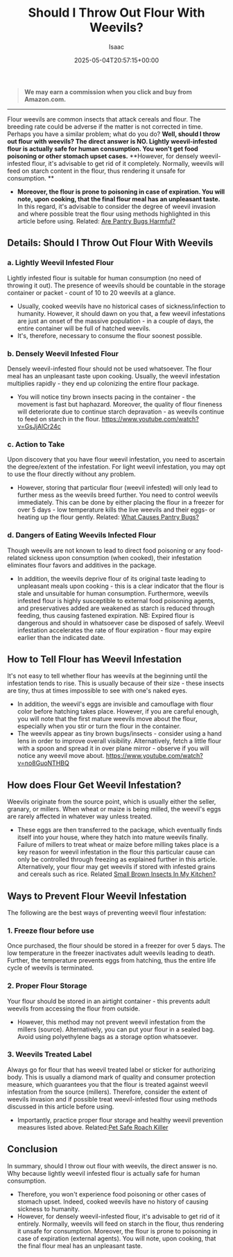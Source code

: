 ﻿---
author: Isaac
layout: post
title: Should I Throw Out Flour With Weevils?
date: '2025-05-04T20:57:15+00:00'
categories:
- Guide
- Moths
tags: []
slug: /should-i-throw-out-flour-with-weevils/
lastmod: 2025-05-07T12:21:28+03:00
---
> **We may earn a commission when you click and buy from Amazon.com.**
>

---
Flour weevils are common insects that attack cereals and flour. The breeding rate could be adverse if the matter is not corrected in time. Perhaps you have a similar problem; what do you do?
**Well, should I throw out flour with weevils? The direct answer is NO. Lightly weevil-infested flour is actually safe for human consumption. You won't get food poisoning or other stomach upset cases.**
**However, for densely weevil-infested flour, it's advisable to get rid of it completely. Normally, weevils will feed on starch content in the flour, thus rendering it unsafe for consumption. **
- **Moreover, the flour is prone to poisoning in case of expiration. You will note, upon cooking, that the final flour meal has an unpleasant taste.**
In this regard, it's advisable to consider the degree of weevil invasion and where possible treat the flour using methods highlighted in this article before using.
Related:
[Are Pantry Bugs Harmful?](https://pestpolicy.com/are-pantry-bugs-harmful-if-eaten/)
## Details: Should I Throw Out Flour With Weevils
### a. Lightly Weevil Infested Flour
Lightly infested flour is suitable for human consumption (no need of throwing it out). The presence of weevils should be countable in the storage container or packet - count of 10 to 20 weevils at a glance.
- Usually, cooked weevils have no historical cases of sickness/infection to humanity.
However, it should dawn on you that, a few weevil infestations are just an onset of the massive population - in a couple of days, the entire container will be full of hatched weevils.
- It's, therefore, necessary to consume the flour soonest possible.
### b. Densely Weevil Infested Flour
Densely weevil-infested flour should not be used whatsoever. The flour meal has an unpleasant taste upon cooking. Usually, the weevil infestation multiplies rapidly - they end up colonizing the entire flour package.
- You will notice tiny brown insects pacing in the container - the movement is fast but haphazard.
Moreover, the quality of flour fineness will deteriorate due to continue starch depravation - as weevils continue to feed on starch in the flour.
https://www.youtube.com/watch?v=GsJjAlCr24c
### c. Action to Take
Upon discovery that you have flour weevil infestation, you need to ascertain the degree/extent of the infestation. For light weevil infestation, you may opt to use the flour directly without any problem.
- However, storing that particular flour (weevil infested) will only lead to further mess as the weevils breed further.
You need to control weevils immediately. This can be done by either placing the flour in a freezer for over 5 days - low temperature kills the live weevils and their eggs- or heating up the flour gently.
Related:
[What Causes Pantry Bugs?](https://pestpolicy.com/what-causes-pantry-bugs/)
### d. Dangers of Eating Weevils Infected Flour
Though weevils are not known to lead to direct food poisoning or any food-related sickness upon consumption (when cooked), their infestation eliminates flour favors and additives in the package.
- In addition, the weevils deprive flour of its original taste leading to unpleasant meals upon cooking - this is a clear indicator that the flour is stale and unsuitable for human consumption.
Furthermore, weevils infested flour is highly susceptible to external food poisoning agents, and preservatives added are weakened as starch is reduced through feeding, thus causing fastened expiration.
NB: Expired flour is dangerous and should in whatsoever case be disposed of safely. Weevil infestation accelerates the rate of flour expiration - flour may expire earlier than the indicated date.
## How to Tell Flour has Weevil Infestation
It's not easy to tell whether flour has weevils at the beginning until the infestation tends to rise. This is usually because of their size - these insects are tiny, thus at times impossible to see with one's naked eyes.
- In addition, the weevil's eggs are invisible and camouflage with flour color before hatching takes place.
However, if you are careful enough, you will note that the first mature weevils move about the flour, especially when you stir or turn the flour in the container.
- The weevils appear as tiny brown bugs/insects - consider using a hand lens in order to improve overall visibility.
Alternatively, fetch a little flour with a spoon and spread it in over plane mirror - observe if you will notice any weevil move about.
https://www.youtube.com/watch?v=no8GuoNTHBQ
## How does Flour Get Weevil Infestation?
Weevils originate from the source point, which is usually either the seller, granary, or millers. When wheat or maize is being milled, the weevil's eggs are rarely affected in whatever way unless treated.
- These eggs are then transferred to the package, which eventually finds itself into your house, where they hatch into mature weevils finally.
Failure of millers to treat wheat or maize before milling takes place is a key reason for weevil infestation in the flour  this particular cause can only be controlled through freezing as explained further in this article.
Alternatively, your flour may get weevils if stored with infested grains and cereals such as rice.
Related
[Small Brown Insects In My Kitchen?](https://pestpolicy.com/what-are-small-brown-insects-in-my-kitchen/)
## Ways to Prevent Flour Weevil Infestation
The following are the best ways of preventing weevil flour infestation:
### 1. Freeze flour before use
Once purchased, the flour should be stored in a freezer for over 5 days.
The low temperature in the freezer inactivates adult weevils leading to death. Further, the temperature prevents eggs from hatching, thus the entire life cycle of weevils is terminated.
### 2. Proper Flour Storage
Your flour should be stored in an airtight container - this prevents adult weevils from accessing the flour from outside.
- However, this method may not prevent weevil infestation from the millers (source).
Alternatively, you can put your flour in a sealed bag. Avoid using polyethylene bags as a storage option whatsoever.
### 3. Weevils Treated Label
Always go for flour that has weevil treated label or sticker for authorizing body.
This is usually a diamond mark of quality and consumer protection measure, which guarantees you that the flour is treated against weevil infestation from the source (millers).
Therefore, consider the extent of weevils invasion and if possible treat weevil-infested flour using methods discussed in this article before using.
- Importantly, practice proper flour storage and healthy weevil prevention measures listed above. Related:[Pet Safe Roach Killer](https://pestpolicy.com/pet-safe-roach-killer/)
## Conclusion
In summary, should I throw out flour with weevils, the direct answer is no. Why because lightly weevil infested flour is actually safe for human consumption.
- Therefore, you won't experience food poisoning or other cases of stomach upset. Indeed, cooked weevils have no history of causing sickness to humanity.
- However, for densely weevil-infested flour, it's advisable to get rid of it entirely. Normally, weevils will feed on starch in the flour, thus rendering it unsafe for consumption.
Moreover, the flour is prone to poisoning in case of expiration (external agents). You will note, upon cooking, that the final flour meal has an unpleasant taste.